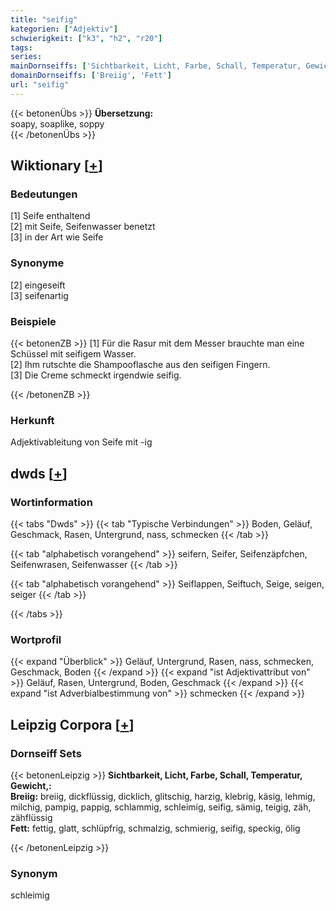 ```yaml
---
title: "seifig"
kategorien: ["Adjektiv"]
schwierigkeit: ["k3", "h2", "r20"]
tags:
series:
mainDornseiffs: ['Sichtbarkeit, Licht, Farbe, Schall, Temperatur, Gewicht,']
domainDornseiffs: ['Breiig', 'Fett']
url: "seifig"
---
```


{{< betonenÜbs >}}
**Übersetzung:**  
soapy, soaplike, soppy  
{{< /betonenÜbs >}}

## Wiktionary [[+](https://de.wiktionary.org/wiki/seifig)]

### Bedeutungen
[1] Seife enthaltend  
[2] mit Seife, Seifenwasser benetzt  
[3] in der Art wie Seife  

### Synonyme
[2] eingeseift  
[3] seifenartig  

### Beispiele
{{< betonenZB >}}
[1] Für die Rasur mit dem Messer brauchte man eine Schüssel mit seifigem Wasser.  
[2] Ihm rutschte die Shampooflasche aus den seifigen Fingern.  
[3] Die Creme schmeckt irgendwie seifig.  

{{< /betonenZB >}}
### Herkunft
Adjektivableitung von Seife mit -ig  



## dwds [[+](https://www.dwds.de/wb/seifig)]

### Wortinformation
{{< tabs "Dwds" >}}
{{< tab "Typische Verbindungen" >}}
Boden, Geläuf, Geschmack, Rasen, Untergrund, nass, schmecken
{{< /tab >}}

{{< tab "alphabetisch vorangehend" >}}
seifern, Seifer, Seifenzäpfchen, Seifenwrasen, Seifenwasser
{{< /tab >}}

{{< tab "alphabetisch vorangehend" >}}
Seiflappen, Seiftuch, Seige, seigen, seiger
{{< /tab >}}

{{< /tabs >}}

### Wortprofil
{{< expand "Überblick" >}} Geläuf, Untergrund, Rasen, nass, schmecken, Geschmack, Boden {{< /expand >}}
{{< expand "ist Adjektivattribut von" >}} Geläuf, Rasen, Untergrund, Boden, Geschmack {{< /expand >}}
{{< expand "ist Adverbialbestimmung von" >}} schmecken {{< /expand >}}

## Leipzig Corpora [[+](https://corpora.uni-leipzig.de/en/res?word=seifig&corpusId=deu_newscrawl-public_2018)]

### Dornseiff Sets
{{< betonenLeipzig >}}
**Sichtbarkeit, Licht, Farbe, Schall, Temperatur, Gewicht,:**  
**Breiig:** breiig, dickflüssig, dicklich, glitschig, harzig, klebrig, käsig, lehmig, milchig, pampig, pappig, schlammig, schleimig, seifig, sämig, teigig, zäh, zähflüssig  
**Fett:** fettig, glatt, schlüpfrig, schmalzig, schmierig, seifig, speckig, ölig  

{{< /betonenLeipzig >}}

### Synonym
schleimig

